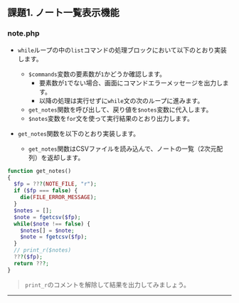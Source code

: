 ## 課題1. ノート一覧表示機能


### note.php

+ `while`ループの中の`list`コマンドの処理ブロックにおいて以下のとおり実装します。
  + `$commands`変数の要素数が`1`かどうか確認します。
    + 要素数が`1`でない場合、画面にコマンドエラーメッセージを出力します。
    + 以降の処理は実行せずに`while`文の次のループに進みます。
  + `get_notes`関数を呼び出して、戻り値を`$notes`変数に代入します。
  + `$notes`変数を`for`文を使って実行結果のとおり出力します。


+ `get_notes`関数を以下のとおり実装します。
  + `get_notes`関数はCSVファイルを読み込んで、ノートの一覧（2次元配列）を返却します。


```php
function get_notes()
{
  $fp = ???(NOTE_FILE, "r");
  if ($fp === false) {
    die(FILE_ERROR_MESSAGE);
  }
  $notes = [];
  $note = fgetcsv($fp);
  while($note !== false) {
    $notes[] = $note;
    $note = fgetcsv($fp);
  }
  // print_r($notes)
  ???($fp);
  return ???;
}
```

> `print_r`のコメントを解除して結果を出力してみましょう。


---
